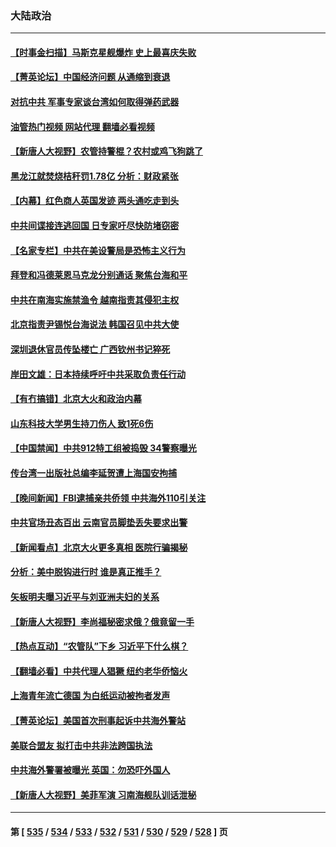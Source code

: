 ### 大陆政治
---
#### [【时事金扫描】马斯克星舰爆炸 史上最喜庆失败](../../pages/ncid277/n13977727.md?04211245) 
#### [【菁英论坛】中国经济问题 从通缩到衰退](../../pages/ncid277/n13977685.md?04211245) 
#### [对抗中共 军事专家谈台湾如何取得弹药武器](../../pages/ncid277/n13977344.md?04211245) 
#### [油管热门视频 网站代理 翻墙必看视频](http://138.2.39.72:81/youtube.html?epic-marker?04211245)
#### [【新唐人大视野】农管持警棍？农村或鸡飞狗跳了](../../pages/ncid277/n13977682.md?04211245) 
#### [黑龙江就焚烧桔秆罚1.78亿 分析：财政紧张](../../pages/ncid277/n13977697.md?04211245) 
#### [【内幕】红色商人英国发迹 两头通吃走到头](../../pages/ncid277/n13977589.md?04211245) 
#### [中共间谍接连逃回国 日专家吁尽快防堵窃密](../../pages/ncid277/n13976469.md?04211245) 
#### [【名家专栏】中共在美设警局是恐怖主义行为](../../pages/ncid277/n13977345.md?04211245) 
#### [拜登和冯德莱恩马克龙分别通话 聚焦台海和平](../../pages/ncid277/n13977609.md?04211245) 
#### [中共在南海实施禁渔令 越南指责其侵犯主权](../../pages/ncid277/n13977475.md?04211245) 
#### [北京指责尹锡悦台海说法 韩国召见中共大使](../../pages/ncid277/n13977543.md?04211245) 
#### [深圳退休官员传坠楼亡 广西钦州书记猝死](../../pages/ncid277/n13977346.md?04211245) 
#### [岸田文雄：日本持续呼吁中共采取负责任行动](../../pages/ncid277/n13977307.md?04211245) 
#### [【有冇搞错】北京大火和政治内幕](../../pages/ncid277/n13977190.md?04211245) 
#### [山东科技大学男生持刀伤人 致1死6伤](../../pages/ncid277/n13977275.md?04211245) 
#### [【中国禁闻】中共912特工组被捣毁 34警察曝光](../../pages/ncid277/n13977150.md?04211245) 
#### [传台湾一出版社总编李延贺遭上海国安拘捕](../../pages/ncid277/n13977164.md?04211245) 
#### [【晚间新闻】FBI逮捕亲共侨领 中共海外110引关注](../../pages/ncid277/n13977148.md?04211245) 
#### [中共官场丑态百出 云南官员脚垫丢失要求出警](../../pages/ncid277/n13976917.md?04211245) 
#### [【新闻看点】北京大火更多真相 医院行骗揭秘](../../pages/ncid277/n13976826.md?04211245) 
#### [分析：美中脱钩进行时 谁是真正推手？](../../pages/ncid277/n13976841.md?04211245) 
#### [矢板明夫曝习近平与刘亚洲夫妇的关系](../../pages/ncid277/n13976947.md?04211245) 
#### [【新唐人大视野】李尚福秘密求俄？俄竟留一手](../../pages/ncid277/n13976759.md?04211245) 
#### [【热点互动】“农管队”下乡 习近平下什么棋？](../../pages/ncid277/n13976792.md?04211245) 
#### [【翻墙必看】中共代理人猖獗 纽约老华侨恼火](../../pages/ncid277/n13976886.md?04211245) 
#### [上海青年流亡德国 为白纸运动被拘者发声](../../pages/ncid277/n13976816.md?04211245) 
#### [【菁英论坛】美国首次刑事起诉中共海外警站](../../pages/ncid277/n13976774.md?04211245) 
#### [美联合盟友 拟打击中共非法跨国执法](../../pages/ncid277/n13976770.md?04211245) 
#### [中共海外警署被曝光 英国：勿恐吓外国人](../../pages/ncid277/n13976616.md?04211245) 
#### [【新唐人大视野】美菲军演 习南海舰队训话泄秘](../../pages/ncid277/n13976739.md?04211245) 

---
#### 第 [ [535](./535.md?04211245) / [534](./534.md?04211245) / [533](./533.md?04211245) / [532](./532.md?04211245) / [531](./531.md?04211245) / [530](./530.md?04211245) / [529](./529.md?04211245) / [528](./528.md?04211245) ] 页
